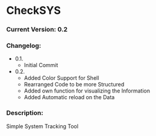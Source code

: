 # CheckSYS

### Current Version: 0.2

### Changelog:

- 0.1. 
  * Initial Commit
- 0.2. 
  * Added Color Support for Shell
  * Rearranged Code to be more Structured
  * Added own function for visualizing the Information
  * Added Automatic reload on the Data
 
### Description:

Simple System Tracking Tool





